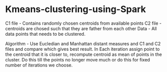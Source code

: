 # Kmeans-clustering-using-Spark

C1 file - Contains randomly chosen centroids from available points
C2 file -  centroids are chosed such that they are father from each other
Data - All data points that needs to be clustered.

Algorithm - Use Eucledian and Manhattan distant measures and C1 and C2 files and compare which gives best result.
             In Each iteration assign point to the centroid that it is closer to, recompute centroid as mean of points in the cluster.
             Do this till the points no longer move much or do this for fixed number of iterations we choose.
             
